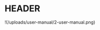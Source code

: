 <!-- TITLE: Holyday - User Manual V1.2 -->
<!-- SUBTITLE: A quick summary of User Manual V1.2 -->

# HEADER
!(/uploads/user-manual/2-user-manual.png) 